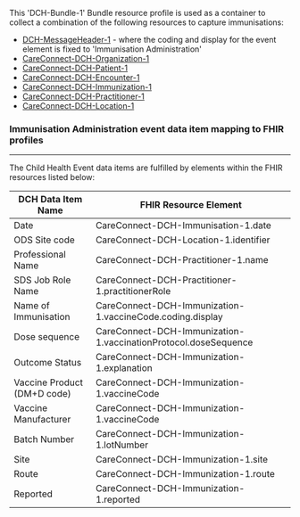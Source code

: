 This 'DCH-Bundle-1' Bundle resource profile is used as a container to collect a combination of the following resources to capture immunisations:

- [DCH-MessageHeader-1] - where the coding and display for the event element is fixed to 'Immunisation Administration'
- [CareConnect-DCH-Organization-1]
- [CareConnect-DCH-Patient-1]
- [CareConnect-DCH-Encounter-1]
- [CareConnect-DCH-Immunization-1]
- [CareConnect-DCH-Practitioner-1]
- [CareConnect-DCH-Location-1]

### Immunisation Administration event data item mapping to FHIR profiles ###
----------
The Child Health Event data items are fulfilled by elements within the FHIR resources listed below:

| DCH Data Item Name          | FHIR Resource Element                                           |
|-----------------------------|-----------------------------------------------------------------|
| Date                        | CareConnect-DCH-Immunisation-1.date                             |
| ODS Site code               | CareConnect-DCH-Location-1.identifier                           |
| Professional Name           | CareConnect-DCH-Practitioner-1.name                             |
| SDS Job Role Name           | CareConnect-DCH-Practitioner-1.practitionerRole                 |
| Name of Immunisation        | CareConnect-DCH-Immunization-1.vaccineCode.coding.display       |
| Dose sequence               | CareConnect-DCH-Immunization-1.vaccinationProtocol.doseSequence |
| Outcome Status              | CareConnect-DCH-Immunization-1.explanation                      |
| Vaccine Product (DM+D code) | CareConnect-DCH-Immunization-1.vaccineCode                      |
| Vaccine Manufacturer        | CareConnect-DCH-Immunization-1.vaccineCode                      |
| Batch Number                | CareConnect-DCH-Immunization-1.lotNumber                        |
| Site                        | CareConnect-DCH-Immunization-1.site                             |
| Route                       | CareConnect-DCH-Immunization-1.route                            |
| Reported                    | CareConnect-DCH-Immunization-1.reported                         |

[DCH-MessageHeader-1]:dch-messageheader-1.html
[CareConnect-DCH-Organization-1]:careconnect-dch-organization-1.html
[CareConnect-DCH-Patient-1]:careconnect-dch-patient-1.html
[CareConnect-DCH-Encounter-1]:careconnect-dch-encounter-1.html
[CareConnect-DCH-Immunization-1]:careconnect-dch-immunization-1.html
[CareConnect-DCH-Practitioner-1]:careconnect-dch-practitioner-1.html
[CareConnect-DCH-Location-1]:careconnect-dch-location-1.html
